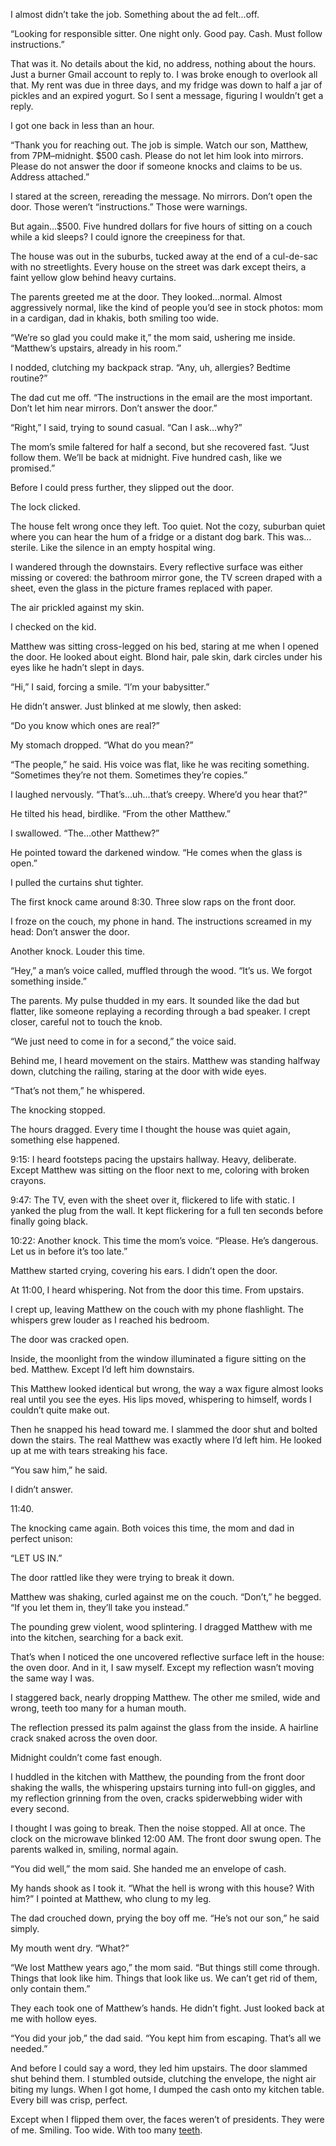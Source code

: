 I almost didn’t take the job. Something about the ad felt…off.

“Looking for responsible sitter. One night only. Good pay. Cash. Must follow instructions.”

That was it. No details about the kid, no address, nothing about the hours. Just a burner Gmail account to reply to. I was broke enough to overlook all that. My rent was due in three days, and my fridge was down to half a jar of pickles and an expired yogurt. So I sent a message, figuring I wouldn’t get a reply.

I got one back in less than an hour.

“Thank you for reaching out. The job is simple. Watch our son, Matthew, from 7PM–midnight. $500 cash. Please do not let him look into mirrors. Please do not answer the door if someone knocks and claims to be us. Address attached.”

I stared at the screen, rereading the message. No mirrors. Don’t open the door. Those weren’t “instructions.” Those were warnings.

But again…$500. Five hundred dollars for five hours of sitting on a couch while a kid sleeps? I could ignore the creepiness for that.

The house was out in the suburbs, tucked away at the end of a cul-de-sac with no streetlights. Every house on the street was dark except theirs, a faint yellow glow behind heavy curtains.

The parents greeted me at the door. They looked…normal. Almost aggressively normal, like the kind of people you’d see in stock photos: mom in a cardigan, dad in khakis, both smiling too wide.

“We’re so glad you could make it,” the mom said, ushering me inside. “Matthew’s upstairs, already in his room.”

I nodded, clutching my backpack strap. “Any, uh, allergies? Bedtime routine?”

The dad cut me off. “The instructions in the email are the most important. Don’t let him near mirrors. Don’t answer the door.”

“Right,” I said, trying to sound casual. “Can I ask…why?”

The mom’s smile faltered for half a second, but she recovered fast. “Just follow them. We’ll be back at midnight. Five hundred cash, like we promised.”

Before I could press further, they slipped out the door.

The lock clicked.

The house felt wrong once they left. Too quiet. Not the cozy, suburban quiet where you can hear the hum of a fridge or a distant dog bark. This was…sterile. Like the silence in an empty hospital wing.

I wandered through the downstairs. Every reflective surface was either missing or covered: the bathroom mirror gone, the TV screen draped with a sheet, even the glass in the picture frames replaced with paper.

The air prickled against my skin.

I checked on the kid.

Matthew was sitting cross-legged on his bed, staring at me when I opened the door. He looked about eight. Blond hair, pale skin, dark circles under his eyes like he hadn’t slept in days.

“Hi,” I said, forcing a smile. “I’m your babysitter.”

He didn’t answer. Just blinked at me slowly, then asked:

“Do you know which ones are real?”

My stomach dropped. “What do you mean?”

“The people,” he said. His voice was flat, like he was reciting something. “Sometimes they’re not them. Sometimes they’re copies.”

I laughed nervously. “That’s…uh…that’s creepy. Where’d you hear that?”

He tilted his head, birdlike. “From the other Matthew.”

I swallowed. “The…other Matthew?”

He pointed toward the darkened window. “He comes when the glass is open.”

I pulled the curtains shut tighter.

The first knock came around 8:30. Three slow raps on the front door.

I froze on the couch, my phone in hand. The instructions screamed in my head: Don’t answer the door.

Another knock. Louder this time.

“Hey,” a man’s voice called, muffled through the wood. “It’s us. We forgot something inside.”

The parents. My pulse thudded in my ears. It sounded like the dad but flatter, like someone replaying a recording through a bad speaker. I crept closer, careful not to touch the knob.

“We just need to come in for a second,” the voice said.

Behind me, I heard movement on the stairs. Matthew was standing halfway down, clutching the railing, staring at the door with wide eyes.

“That’s not them,” he whispered.

The knocking stopped.

The hours dragged. Every time I thought the house was quiet again, something else happened.

9:15: I heard footsteps pacing the upstairs hallway. Heavy, deliberate. Except Matthew was sitting on the floor next to me, coloring with broken crayons.

9:47: The TV, even with the sheet over it, flickered to life with static. I yanked the plug from the wall. It kept flickering for a full ten seconds before finally going black.

10:22: Another knock. This time the mom’s voice. “Please. He’s dangerous. Let us in before it’s too late.”

Matthew started crying, covering his ears. I didn’t open the door.

At 11:00, I heard whispering. Not from the door this time. From upstairs.

I crept up, leaving Matthew on the couch with my phone flashlight. The whispers grew louder as I reached his bedroom.

The door was cracked open.

Inside, the moonlight from the window illuminated a figure sitting on the bed. Matthew. Except I’d left him downstairs.

This Matthew looked identical but wrong, the way a wax figure almost looks real until you see the eyes. His lips moved, whispering to himself, words I couldn’t quite make out.

Then he snapped his head toward me. I slammed the door shut and bolted down the stairs. The real Matthew was exactly where I’d left him. He looked up at me with tears streaking his face.

“You saw him,” he said.

I didn’t answer.

11:40.

The knocking came again. Both voices this time, the mom and dad in perfect unison:

“LET US IN.”

The door rattled like they were trying to break it down.

Matthew was shaking, curled against me on the couch. “Don’t,” he begged. “If you let them in, they’ll take you instead.”

The pounding grew violent, wood splintering. I dragged Matthew with me into the kitchen, searching for a back exit.

That’s when I noticed the one uncovered reflective surface left in the house: the oven door. And in it, I saw myself. Except my reflection wasn’t moving the same way I was.

I staggered back, nearly dropping Matthew. The other me smiled, wide and wrong, teeth too many for a human mouth.

The reflection pressed its palm against the glass from the inside. A hairline crack snaked across the oven door.

Midnight couldn’t come fast enough.

I huddled in the kitchen with Matthew, the pounding from the front door shaking the walls, the whispering upstairs turning into full-on giggles, and my reflection grinning from the oven, cracks spiderwebbing wider with every second.

I thought I was going to break. Then the noise stopped. All at once. The clock on the microwave blinked 12:00 AM. The front door swung open. The parents walked in, smiling, normal again.

“You did well,” the mom said. She handed me an envelope of cash.

My hands shook as I took it. “What the hell is wrong with this house? With him?” I pointed at Matthew, who clung to my leg.

The dad crouched down, prying the boy off me. “He’s not our son,” he said simply.

My mouth went dry. “What?”

“We lost Matthew years ago,” the mom said. “But things still come through. Things that look like him. Things that look like us. We can’t get rid of them, only contain them.”

They each took one of Matthew’s hands. He didn’t fight. Just looked back at me with hollow eyes.

“You did your job,” the dad said. “You kept him from escaping. That’s all we needed.”

And before I could say a word, they led him upstairs. The door slammed shut behind them. I stumbled outside, clutching the envelope, the night air biting my lungs. When I got home, I dumped the cash onto my kitchen table. Every bill was crisp, perfect.

Except when I flipped them over, the faces weren’t of presidents. They were of me. Smiling. Too wide. With too many [teeth](https://www.reddit.com/user/salty_Astronaut77/).

